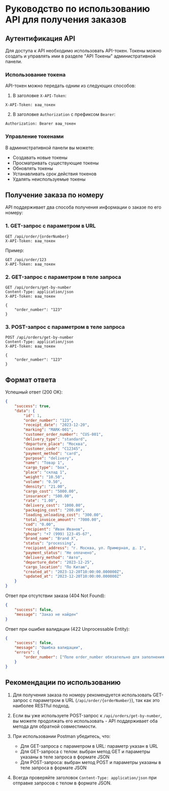 # Руководство по использованию API для получения заказов

## Аутентификация API

Для доступа к API необходимо использовать API-токен. Токены можно создать и управлять ими в разделе "API Токены" административной панели.

### Использование токена

API-токен можно передать одним из следующих способов:

1. В заголовке `X-API-Token`:

```http
X-API-Token: ваш_токен
```

2. В заголовке `Authorization` с префиксом `Bearer`:

```http
Authorization: Bearer ваш_токен
```

### Управление токенами

В административной панели вы можете:

-   Создавать новые токены
-   Просматривать существующие токены
-   Обновлять токены
-   Устанавливать срок действия токенов
-   Удалять неиспользуемые токены

## Получение заказа по номеру

API поддерживает два способа получения информации о заказе по его номеру:

### 1. GET-запрос с параметром в URL

```http
GET /api/order/{orderNumber}
X-API-Token: ваш_токен
```

Пример:

```http
GET /api/order/123
X-API-Token: ваш_токен
```

### 2. GET-запрос с параметром в теле запроса

```http
GET /api/orders/get-by-number
Content-Type: application/json
X-API-Token: ваш_токен

{
    "order_number": "123"
}
```

### 3. POST-запрос с параметром в теле запроса

```http
POST /api/orders/get-by-number
Content-Type: application/json
X-API-Token: ваш_токен

{
    "order_number": "123"
}
```

## Формат ответа

Успешный ответ (200 OK):

```json
{
    "success": true,
    "data": {
        "id": 1,
        "order_number": "123",
        "receipt_date": "2023-12-20",
        "marking": "MARK-001",
        "customer_order_number": "CUS-001",
        "delivery_type": "standard",
        "departure_place": "Москва",
        "customer_code": "C12345",
        "payment_method": "card",
        "purpose": "delivery",
        "name": "Товар 1",
        "cargo_type": "box",
        "place": "склад 1",
        "weight": "10.50",
        "volume": "0.50",
        "density": "21.00",
        "cargo_cost": "5000.00",
        "insurance": "500.00",
        "rate": "1.00",
        "delivery_cost": "1000.00",
        "packaging_cost": "200.00",
        "loading_unloading_cost": "300.00",
        "total_invoice_amount": "7000.00",
        "cod": "0.00",
        "recipient": "Иван Иванов",
        "phone": "+7 (999) 123-45-67",
        "brand_name": "Brand X",
        "status": "processing",
        "recipient_address": "г. Москва, ул. Примерная, д. 1",
        "payment_status": "Не оплачено",
        "delivery_method": "Авто",
        "departure_date": "2023-12-25",
        "cargo_location": "По Китаю",
        "created_at": "2023-12-20T10:00:00.000000Z",
        "updated_at": "2023-12-20T10:00:00.000000Z"
    }
}
```

Ответ при отсутствии заказа (404 Not Found):

```json
{
    "success": false,
    "message": "Заказ не найден"
}
```

Ответ при ошибке валидации (422 Unprocessable Entity):

```json
{
    "success": false,
    "message": "Ошибка валидации",
    "errors": {
        "order_number": ["Поле order_number обязательно для заполнения."]
    }
}
```

## Рекомендации по использованию

1. Для получения заказа по номеру рекомендуется использовать GET-запрос с параметром в URL (`/api/order/{orderNumber}`), так как это наиболее RESTful подход.

2. Если вы уже используете POST-запрос к `/api/orders/get-by-number`, вы можете продолжать его использовать - API поддерживает оба метода для обратной совместимости.

3. При использовании Postman убедитесь, что:

    - Для GET-запроса с параметром в URL: параметр указан в URL
    - Для GET-запроса с телом: выбран метод GET и параметры указаны в теле запроса в формате JSON
    - Для POST-запроса: выбран метод POST и параметры указаны в теле запроса в формате JSON

4. Всегда проверяйте заголовок `Content-Type: application/json` при отправке запросов с телом в формате JSON.
